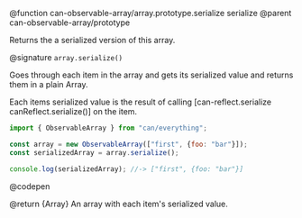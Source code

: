 @function can-observable-array/array.prototype.serialize serialize
@parent can-observable-array/prototype

Returns the a serialized version of this array.

@signature `array.serialize()`

  Goes through each item in the array and gets its serialized value and returns them in a plain Array.

  Each items serialized value is the result of calling [can-reflect.serialize canReflect.serialize()] on the item.

  ```js
  import { ObservableArray } from "can/everything";

  const array = new ObservableArray(["first", {foo: "bar"}]);
  const serializedArray = array.serialize();

  console.log(serializedArray); //-> ["first", {foo: "bar"}]
  ```
  @codepen

  @return {Array} An array with each item's serialized value.
